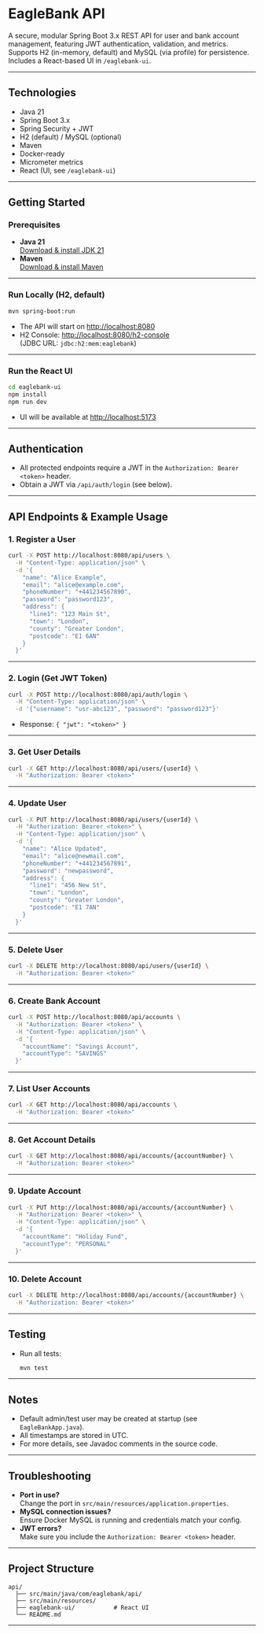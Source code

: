 # EagleBank API

A secure, modular Spring Boot 3.x REST API for user and bank account management, featuring JWT authentication, validation, and metrics.  
Supports H2 (in-memory, default) and MySQL (via profile) for persistence.  
Includes a React-based UI in `/eaglebank-ui`.

---

## Technologies

- Java 21
- Spring Boot 3.x
- Spring Security + JWT
- H2 (default) / MySQL (optional)
- Maven
- Docker-ready
- Micrometer metrics
- React (UI, see `/eaglebank-ui`)

---

## Getting Started

### Prerequisites

- **Java 21**  
  [Download & install JDK 21](https://adoptium.net/temurin/releases/?version=21)
- **Maven**  
  [Download & install Maven](https://maven.apache.org/install.html)

---

### Run Locally (H2, default)

```bash
mvn spring-boot:run
```

- The API will start on [http://localhost:8080](http://localhost:8080)
- H2 Console: [http://localhost:8080/h2-console](http://localhost:8080/h2-console)  
  (JDBC URL: `jdbc:h2:mem:eaglebank`)

---

### Run the React UI

```bash
cd eaglebank-ui
npm install
npm run dev
```
- UI will be available at [http://localhost:5173](http://localhost:5173)

---

## Authentication

- All protected endpoints require a JWT in the `Authorization: Bearer <token>` header.
- Obtain a JWT via `/api/auth/login` (see below).

---

## API Endpoints & Example Usage

### 1. **Register a User**

```bash
curl -X POST http://localhost:8080/api/users \
  -H "Content-Type: application/json" \
  -d '{
    "name": "Alice Example",
    "email": "alice@example.com",
    "phoneNumber": "+441234567890",
    "password": "password123",
    "address": {
      "line1": "123 Main St",
      "town": "London",
      "county": "Greater London",
      "postcode": "E1 6AN"
    }
  }'
```

---

### 2. **Login (Get JWT Token)**

```bash
curl -X POST http://localhost:8080/api/auth/login \
  -H "Content-Type: application/json" \
  -d '{"username": "usr-abc123", "password": "password123"}'
```
- Response: `{ "jwt": "<token>" }`

---

### 3. **Get User Details**

```bash
curl -X GET http://localhost:8080/api/users/{userId} \
  -H "Authorization: Bearer <token>"
```

---

### 4. **Update User**

```bash
curl -X PUT http://localhost:8080/api/users/{userId} \
  -H "Authorization: Bearer <token>" \
  -H "Content-Type: application/json" \
  -d '{
    "name": "Alice Updated",
    "email": "alice@newmail.com",
    "phoneNumber": "+441234567891",
    "password": "newpassword",
    "address": {
      "line1": "456 New St",
      "town": "London",
      "county": "Greater London",
      "postcode": "E1 7AN"
    }
  }'
```

---

### 5. **Delete User**

```bash
curl -X DELETE http://localhost:8080/api/users/{userId} \
  -H "Authorization: Bearer <token>"
```

---

### 6. **Create Bank Account**

```bash
curl -X POST http://localhost:8080/api/accounts \
  -H "Authorization: Bearer <token>" \
  -H "Content-Type: application/json" \
  -d '{
    "accountName": "Savings Account",
    "accountType": "SAVINGS"
  }'
```

---

### 7. **List User Accounts**

```bash
curl -X GET http://localhost:8080/api/accounts \
  -H "Authorization: Bearer <token>"
```

---

### 8. **Get Account Details**

```bash
curl -X GET http://localhost:8080/api/accounts/{accountNumber} \
  -H "Authorization: Bearer <token>"
```

---

### 9. **Update Account**

```bash
curl -X PUT http://localhost:8080/api/accounts/{accountNumber} \
  -H "Authorization: Bearer <token>" \
  -H "Content-Type: application/json" \
  -d '{
    "accountName": "Holiday Fund",
    "accountType": "PERSONAL"
  }'
```

---

### 10. **Delete Account**

```bash
curl -X DELETE http://localhost:8080/api/accounts/{accountNumber} \
  -H "Authorization: Bearer <token>"
```

---

## Testing

- Run all tests:
  ```bash
  mvn test
  ```

---

## Notes

- Default admin/test user may be created at startup (see `EagleBankApp.java`).
- All timestamps are stored in UTC.
- For more details, see Javadoc comments in the source code.

---

## Troubleshooting

- **Port in use?**  
  Change the port in `src/main/resources/application.properties`.
- **MySQL connection issues?**  
  Ensure Docker MySQL is running and credentials match your config.
- **JWT errors?**  
  Make sure you include the `Authorization: Bearer <token>` header.

---

## Project Structure

```
api/
  ├── src/main/java/com/eaglebank/api/
  ├── src/main/resources/
  ├── eaglebank-ui/           # React UI
  └── README.md
```

---